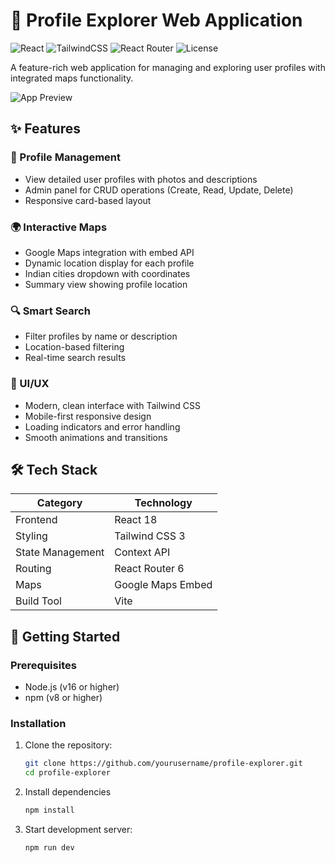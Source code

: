 # 📱 Profile Explorer Web Application

![React](https://img.shields.io/badge/React-18.2.0-blue)
![TailwindCSS](https://img.shields.io/badge/Tailwind_CSS-3.3.0-blueviolet)
![React Router](https://img.shields.io/badge/React_Router-6.14.0-orange)
![License](https://img.shields.io/badge/License-MIT-green)

A feature-rich web application for managing and exploring user profiles with integrated maps functionality.

![App Preview](https://i.imgur.com/JqkXaPm.png) <!-- Replace with your actual screenshot URL -->

## ✨ Features

### 👥 Profile Management
- View detailed user profiles with photos and descriptions
- Admin panel for CRUD operations (Create, Read, Update, Delete)
- Responsive card-based layout

### 🌍 Interactive Maps
- Google Maps integration with embed API
- Dynamic location display for each profile
- Indian cities dropdown with coordinates
- Summary view showing profile location

### 🔍 Smart Search
- Filter profiles by name or description
- Location-based filtering
- Real-time search results

### 🎨 UI/UX
- Modern, clean interface with Tailwind CSS
- Mobile-first responsive design
- Loading indicators and error handling
- Smooth animations and transitions

## 🛠️ Tech Stack

| Category        | Technology           |
|----------------|---------------------|
| Frontend       | React 18            |
| Styling        | Tailwind CSS 3      |
| State Management | Context API        |
| Routing        | React Router 6      |
| Maps           | Google Maps Embed   |
| Build Tool     | Vite                |

## 🚀 Getting Started

### Prerequisites
- Node.js (v16 or higher)
- npm (v8 or higher)

### Installation
1. Clone the repository:
   ```bash
   git clone https://github.com/yourusername/profile-explorer.git
   cd profile-explorer

2. Install dependencies
    ```bash
    npm install

3. Start development server:
     ```bash
     npm run dev